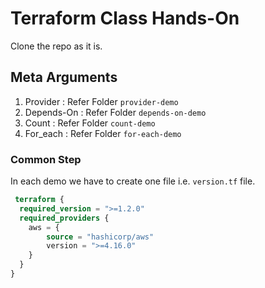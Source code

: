 # Terraform Class Hands-On
Clone the repo as it is. 
## Meta Arguments
1. Provider : Refer Folder ``` provider-demo ```
2. Depends-On : Refer Folder ``` depends-on-demo ```
3. Count : Refer Folder ``` count-demo ```
4. For_each : Refer Folder ``` for-each-demo ```

### Common Step
In each demo we have to create one file i.e. ```version.tf``` file.
``` version.tf
 terraform {
  required_version = ">=1.2.0"
  required_providers {
    aws = {
        source = "hashicorp/aws"
        version = ">=4.16.0"
    }
  }
}
```
